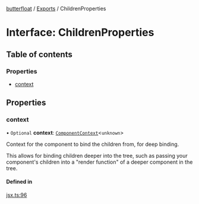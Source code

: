[butterfloat](../README.md) / [Exports](../modules.md) / ChildrenProperties

# Interface: ChildrenProperties

## Table of contents

### Properties

- [context](ChildrenProperties.md#context)

## Properties

### context

• `Optional` **context**: [`ComponentContext`](ComponentContext.md)\<`unknown`\>

Context for the component to bind the children from, for deep binding.

This allows for binding children deeper into the tree, such as passing
your component's children into a "render function" of a deeper component
in the tree.

#### Defined in

[jsx.ts:96](https://github.com/WorldMaker/butterfloat/blob/290ead7/jsx.ts#L96)
